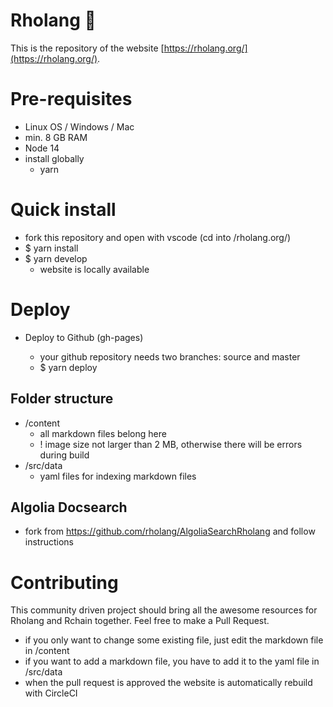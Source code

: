 # Rholang 🥳

This is the repository of the website [https://rholang.org/](https://rholang.org/).

# Pre-requisites

- Linux OS / Windows / Mac
- min. 8 GB RAM
- Node 14
- install globally
  - yarn

# Quick install

- fork this repository and open with vscode (cd into /rholang.org/)
- \$ yarn install
- \$ yarn develop
  - website is locally available

# Deploy

- Deploy to Github (gh-pages)

  - your github repository needs two branches: source and master
  - \$ yarn deploy

## Folder structure

- /content
  - all markdown files belong here
  - ! image size not larger than 2 MB, otherwise there will be errors during build
- /src/data
  - yaml files for indexing markdown files

## Algolia Docsearch

- fork from https://github.com/rholang/AlgoliaSearchRholang and follow instructions

# Contributing

This community driven project should bring all the awesome resources for Rholang and Rchain together. Feel free to make a Pull Request.

- if you only want to change some existing file, just edit the markdown file in /content
- if you want to add a markdown file, you have to add it to the yaml file in /src/data
- when the pull request is approved the website is automatically rebuild with CircleCI
